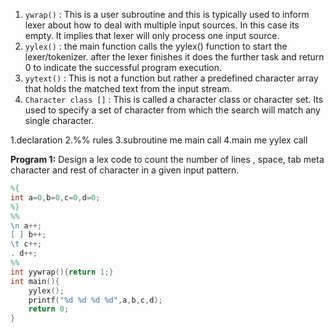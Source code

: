 1. `ywrap()` : This is a user subroutine and this is typically used to inform lexer about how to deal with multiple input sources. In this case its empty. It implies that lexer will only process one input source.
2. `yylex()` : the main function calls the yylex() function to start the lexer/tokenizer. after the lexer finishes it does the further task and return 0 to indicate the successful program execution.
3. `yytext()` : This is not a function but rather a predefined character array that holds the matched text from the input stream.
4. `Character class []` : This is called a character class or character set. Its used to specify a set of character from which the search will match any single character.

1.declaration 
2.%% rules 
3.subroutine me main call 
4.main me yylex call

**Program 1:** Design a lex code to count the number of lines , space, tab meta character and rest of character in a given input pattern.

```lex
%{
int a=0,b=0,c=0,d=0;
%}
%%
\n a++;
[ ] b++;
\t c++;
. d++;
%%
int yywrap(){return 1;}
int main(){
	yylex();
	printf("%d %d %d %d",a,b,c,d);
	return 0;
}
```

